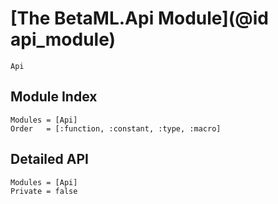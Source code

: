 # [The BetaML.Api Module](@id api_module)

```@docs
Api
```

## Module Index

```@index
Modules = [Api]
Order   = [:function, :constant, :type, :macro]
```

## Detailed API


```@autodocs
Modules = [Api]
Private = false
```


